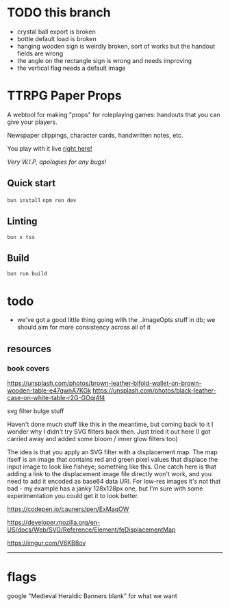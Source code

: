 # TODO this branch

- crystal ball export is broken
- bottle default load is broken
- hanging wooden sign is weirdly broken, sort of works but the handout fields are wrong
- the angle on the rectangle sign is wrong and needs improving
- the vertical flag needs a default image

# TTRPG Paper Props

A webtool for making "props" for roleplaying games: handouts that you can give your players.

Newspaper clippings, character cards, handwritten notes, etc.

You play with it live [right here!](https://handouts.tomg.cool/)

_Very W.I.P, apologies for any bugs!_

## Quick start

`bun install`
`npm run dev`

## Linting

`bun x tsx`

## Build

`bun run build`

# todo

- we've got a good little thing going with the ..imageOpts stuff in db; we should aim for more consistency across all of it

## resources

### book covers

https://unsplash.com/photos/brown-leather-bifold-wallet-on-brown-wooden-table-e47gwnA7KGk
https://unsplash.com/photos/black-leather-case-on-white-table-r2G-GOqj4f4

svg filter bulge stuff

Haven't done much stuff like this in the meantime, but coming back to it I wonder why I didn't try SVG filters back then. Just tried it out here (I got carried away and added some bloom / inner glow filters too)

The idea is that you apply an SVG filter with a displacement map. The map itself is an image that contains red and green pixel values that displace the input image to look like fisheye; something like this. One catch here is that adding a link to the displacement image file directly won't work, and you need to add it encoded as base64 data URI. For low-res images it's not that bad - my example has a janky 128x128px one, but I'm sure with some experimentation you could get it to look better.

https://codepen.io/cauners/pen/ExMaqOW

https://developer.mozilla.org/en-US/docs/Web/SVG/Reference/Element/feDisplacementMap

https://imgur.com/V6KB8ov

---

# flags

google "Medieval Heraldic Banners blank" for what we want
